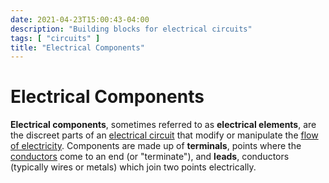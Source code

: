 ```yaml
---
date: 2021-04-23T15:00:43-04:00
description: "Building blocks for electrical circuits"
tags: [ "circuits" ]
title: "Electrical Components"
---
```


# Electrical Components

**Electrical components**, sometimes referred to as **electrical elements**, are the discreet parts of an [electrical circuit](circuits.md) that modify or manipulate the [flow of electricity](current.md). Components are made up of **terminals**, points where the [conductors](conductance.md) come to an end (or "terminate"), and **leads**, conductors (typically wires or metals) which join two points electrically.
